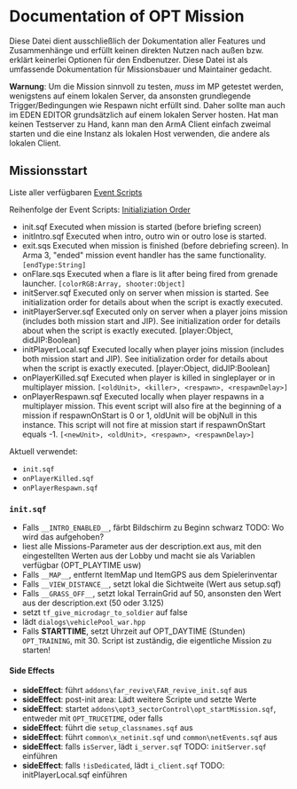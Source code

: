 # Documentation of OPT Mission
Diese Datei dient ausschließlich der Dokumentation aller Features und Zusammenhänge und erfüllt keinen direkten Nutzen nach außen bzw. erklärt keinerlei Optionen für den Endbenutzer. Diese Datei ist als umfassende Dokumentation für Missionsbauer und Maintainer gedacht.

**Warnung**: Um die Mission sinnvoll zu testen, _muss_ im MP getestet werden, wenigstens auf einem lokalen Server, da ansonsten grundlegende Trigger/Bedingungen wie Respawn nicht erfüllt sind. Daher sollte man auch im EDEN EDITOR grundsätzlich auf einem lokalen Server hosten. Hat man keinen Testserver zu Hand, kann man den ArmA Client einfach zweimal starten und die eine Instanz als lokalen Host verwenden, die andere als lokalen Client.

## Missionsstart
Liste aller verfügbaren [Event Scripts](https://community.bistudio.com/wiki/Event_Scripts)

Reihenfolge der Event Scripts: [Initializiation Order](https://community.bistudio.com/wiki/Initialization_Order)

- init.sqf 	Executed when mission is started (before briefing screen)
- initIntro.sqf 	Executed when intro, outro win or outro lose is started.
- exit.sqs 	Executed when mission is finished (before debriefing screen). In Arma 3, "ended" mission event handler has the same functionality. 	`[endType:String]`
- onFlare.sqs 	Executed when a flare is lit after being fired from grenade launcher. 	`[colorRGB:Array, shooter:Object]`
- initServer.sqf 	Executed only on server when mission is started. See initialization order for details about when the script is exactly executed.
- initPlayerServer.sqf 	Executed only on server when a player joins mission (includes both mission start and JIP). See initialization order for details about when the script is exactly executed. 	[player:Object, didJIP:Boolean] 	
- initPlayerLocal.sqf 	Executed locally when player joins mission (includes both mission start and JIP). See initialization order for details about when the script is exactly executed. 	[player:Object, didJIP:Boolean]
- onPlayerKilled.sqf 	Executed when player is killed in singleplayer or in multiplayer mission. `[<oldUnit>, <killer>, <respawn>, <respawnDelay>]`
- onPlayerRespawn.sqf  Executed locally when player respawns in a multiplayer mission. This event script will also fire at the beginning of a mission if respawnOnStart is 0 or 1, oldUnit will be objNull in this instance. This script will not fire at mission start if respawnOnStart equals -1. 	`[<newUnit>, <oldUnit>, <respawn>, <respawnDelay>]`
 
Aktuell verwendet:
- `init.sqf`
- `onPlayerKilled.sqf`
- `onPlayerRespawn.sqf`

### `init.sqf`
- Falls `__INTRO_ENABLED__`, färbt Bildschirm zu Beginn schwarz TODO: Wo wird das aufgehoben? 
- liest alle Missions-Parameter aus der description.ext aus, mit den eingestellten Werten aus der Lobby und macht sie als Variablen verfügbar (OPT_PLAYTIME usw)
- Falls `__MAP__`, entfernt ItemMap und ItemGPS aus dem Spielerinventar
- Falls `__VIEW_DISTANCE__`, setzt lokal die Sichtweite (Wert aus setup.sqf)
- Falls `__GRASS_OFF__`, setzt lokal TerrainGrid auf 50, ansonsten den Wert aus der description.ext (50 oder 3.125)
- setzt `tf_give_microdagr_to_soldier` auf false
- lädt `dialogs\vehiclePool_war.hpp`
- Falls __STARTTIME__, setzt Uhrzeit auf OPT_DAYTIME (Stunden)
 `OPT_TRAINING`, mit 30. Script ist zuständig, die eigentliche Mission zu starten!
 
#### Side Effects
- **sideEffect**: führt `addons\far_revive\FAR_revive_init.sqf` aus
- **sideEffect**: post-init area: Lädt weitere Scripte und setzte Werte 
- **sideEffect**: startet `addons\opt3_sectorControl\opt_startMission.sqf`, entweder mit `OPT_TRUCETIME`, oder falls
- **sideEffect**: führt die `setup_classnames.sqf` aus
- **sideEffect**: führt `common\x_netinit.sqf` und `common\netEvents.sqf` aus
- **sideEffect**: falls `isServer`, lädt `i_server.sqf` TODO: `initServer.sqf` einführen
- **sideEffect**: falls `!isDedicated`, lädt `i_client.sqf` TODO: initPlayerLocal.sqf einführen






